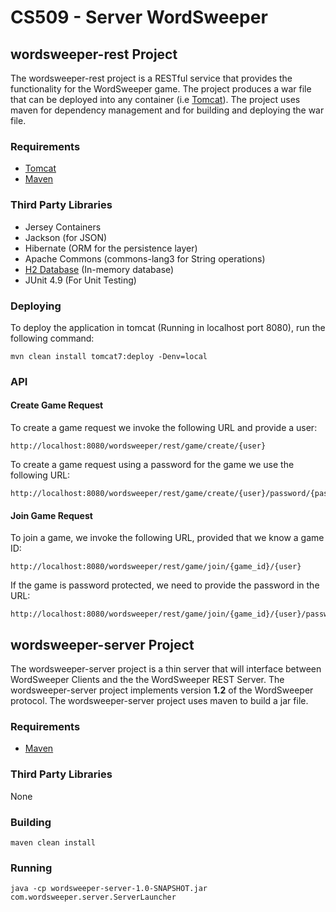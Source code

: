 # CS509 - Server WordSweeper

## wordsweeper-rest Project

The wordsweeper-rest project is a RESTful service that provides the
functionality for the WordSweeper game. The project produces a war file
that can be deployed into any container (i.e [Tomcat](http://tomcat.apache.org/)).
The project uses maven for dependency management and for building and 
deploying the war file.

### Requirements
- [Tomcat](http://tomcat.apache.org/)
- [Maven](https://maven.apache.org/)

### Third Party Libraries
- Jersey Containers
- Jackson (for JSON)
- Hibernate (ORM for the persistence layer)
- Apache Commons (commons-lang3 for String operations)
- [H2 Database](http://www.h2database.com/html/main.html) (In-memory database)
- JUnit 4.9 (For Unit Testing)

### Deploying
To deploy the application in tomcat (Running in localhost port 8080),
run the following command:
```
mvn clean install tomcat7:deploy -Denv=local
```

### API
#### Create Game Request
To create a game request we invoke the following URL and provide a user:
```
http://localhost:8080/wordsweeper/rest/game/create/{user}
```

To create a game request using a password for the game we use the
following URL:
```
http://localhost:8080/wordsweeper/rest/game/create/{user}/password/{password}
```
#### Join Game Request
To join a game, we invoke the following URL, provided that we know a 
game ID:
```
http://localhost:8080/wordsweeper/rest/game/join/{game_id}/{user}
```

If the game is password protected, we need to provide the password in
the URL:
```
http://localhost:8080/wordsweeper/rest/game/join/{game_id}/{user}/password/{password}
```

## wordsweeper-server Project

The wordsweeper-server project is a thin server that will interface
between WordSweeper Clients and the the WordSweeper REST Server. The
wordsweeper-server project implements version **1.2** of the WordSweeper
protocol. The wordsweeper-server project uses maven to build a jar file.

### Requirements
- [Maven](https://maven.apache.org/)

### Third Party Libraries
None

### Building
```
maven clean install
```

### Running
```
java -cp wordsweeper-server-1.0-SNAPSHOT.jar com.wordsweeper.server.ServerLauncher
```